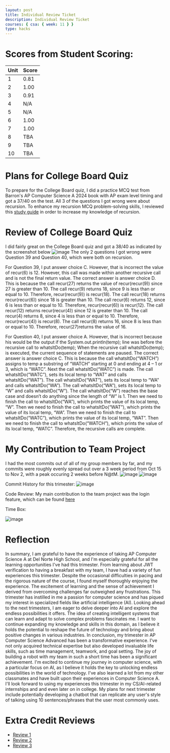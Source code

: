 ```yaml
---
layout: post
title: Individual Review Ticket
description: Individual Review Ticket
courses: { csa: { week: 11 } }
type: hacks
---
```

# Scores from Student Scoring:

|Unit|Score|
|--|--|
|1|0.81|
|2|1.00|
|3|0.91|
|4|N/A|
|5|N/A|
|6|1.00|
|7|1.00|
|8|TBA|
|9|TBA|
|10|TBA|

# Plans for College Board Quiz

To prepare for the College Board quiz, I did a practice MCQ test from Barron's AP Computer Science A 2024 book with AP exam level timing and got a 37/40 on the test. All 3 of the questions I got wrong were about recursion. To enhance my recursion MCQ problem-solving skills, I reviewed this [study guide](https://uploads-ssl.webflow.com/605fe570e5454a357d1e1811/60a17ad2619ac7840407ac56_AP-CS-A-Study-Guide-Unit-10.pdf) in order to increase my knowledge of recursion. 

# Review of College Board Quiz

I did fairly great on the College Board quiz and got a 38/40 as indicated by the screenshot below
![image](https://github.com/raunak2007/csa-pages/assets/41299387/422a89bc-805b-4496-89f9-40da06439842)
The only 2 questions I got wrong were Question 39 and Question 40, which were both on recursion. 

For Question 39, I put answer choice C. However, that is incorrect the value of recur(6) is 12. However, this call was made within another recursive call and is not the final return value. The correct answer is answer choice D. This is because the call recur(27) returns the value of recur(recur(9)) since 27 is greater than 10. The call recur(9) returns 18, since 9 is less than or equal to 10. Therefore, recur(recur(9)) is recur(18). The call recur(18) returns recur(recur(6)) since 18 is greater than 10. The call recur(6) returns 12, since 6 is less than or equal to 10. Therefore, recur(recur(6)) is recur(12). The call recur(12) returns recur(recur(4)) since 12 is greater than 10. The call recur(4) returns 8, since 4 is less than or equal to 10. Therefore, recur(recur(4)) is recur(8). The call recur(8) returns 16, since 8 is less than or equal to 10.  Therefore, recur(27)returns the value of 16. 

For Question 40, I put answer choice A. However, that is incorrect because his would be the output if the System.out.println(temp); line was before the recursive call to whatsItDo(temp); When the recursive call whatsItDo(temp); is executed, the current sequence of statements are paused. The correct answer is answer choice C. This is because the call whatsItDo(“WATCH”) assigns to temp a substring of “WATCH” starting at 0 and ending at 4 – 1 or 3, which is “WATC”. Next the call whatsItDo(“WATC”) is made. The call whatsItDo(“WATC”), sets its local temp to “WAT” and calls whatsItDo(“WAT”). The call whatsItDo(“WAT”), sets its local temp to “WA” and calls whatsItDo(“WA”). The call whatsItDo(“WA”), sets its local temp to “W” and calls whatsItDo(“W”). The call whatsItDo(“W”) reaches the base case and doesn’t do anything since the length of “W” is 1. Then we need to finish the call to whatsItDo(“WA”), which prints the value of its local temp, “W”.  Then we need to finish the call to whatsItDo(“WAT”), which prints the value of its local temp, “WA”. Then we need to finish the call to whatsItDo(“WATC”), which prints the value of its local temp, “WAT”. Then we need to finish the call to whatsItDo(“WATCH”), which prints the value of its local temp, “WATC”. Therefore, the recursive calls are complete.

# My Contribution to Team Project
I had the most commits out of all of my group members by far, and my commits were roughly evenly spread out over a 3 week period from Oct 15 to Nov 2, with a peak occuring 2 weeks before N@tM.
![image](https://github.com/raunak2007/csa-pages/assets/41299387/aed0f61d-4e7a-4d58-90b0-e52d36bb477f)
![image](https://github.com/raunak2007/csa-pages/assets/41299387/79f68b1a-d812-4410-bbcf-c87b66fe19cb)

Commit History for this trimester:
![image](https://github.com/raunak2007/csa-pages/assets/41299387/6fe0b7d5-0d1c-427b-8903-193fbb65996b)

Code Review:
My main contribution to the team project was the login feature, which can be found [here](https://github.com/A-REEL/a-reelB/blob/gh-pages/login.js)

Time Box:

![image](https://github.com/raunak2007/csa-pages/assets/41299387/ec4eda11-63a3-4282-9702-91cd2d065ee9)
# Reflection

In summary, I am grateful to have the experience of taking AP Computer Science A at Del Norte High School, and I'm especially grateful for all the learning opportunities I've had this trimester. From learning about JWT verification to having a breakfast with my team, I have had a variety of fun experiences this trimester. Despite the occasional difficulties in pacing and the rigorous nature of the course, I found myself thoroughly enjoying the experience. The excitement of learning and the sense of achievement I derived from overcoming challenges far outweighed any frustrations. This trimester has instilled in me a passion for computer science and has piqued my interest in specialized fields like artificial intelligence (AI). Looking ahead to the next trimesters, I am eager to delve deeper into AI and explore the endless possibilities it offers. The idea of creating intelligent systems that can learn and adapt to solve complex problems fascinates me. I want to continue expanding my knowledge and skills in this domain, as I believe it holds the potential to reshape the future of technology and bring about positive changes in various industries. In conclusion, my trimester in AP Computer Science Advanced has been a transformative experience. I've not only acquired technical expertise but also developed invaluable life skills, such as time management, teamwork, and goal setting. The joy of building a robot with my team in such a short time has been a significant achievement. I'm excited to continue my journey in computer science, with a particular focus on AI, as I believe it holds the key to unlocking endless possibilities in the world of technology. I've also learned a lot from my other classmates and have built upon their experiences in Computer Science A. I'll look forward to using my experiences this trimester in my CS/AI-related internships and and even later on in college. My plans for next trimester include potentially developing a chatbot that can replicate any user's style of talking using 10 sentences/phrases that the user most commonly uses.



# Extra Credit Reviews

- [Review 1](https://github.com/vardaansinha/cscanvasfrontend/issues/5#issuecomment-1795529363)
- [Review 2](https://github.com/PaarasPurohit/team-premium-frontend/issues/2#issuecomment-1792692070)
- [Review 3](https://github.com/vardaansinha/cscanvasfrontend/issues/5#issuecomment-1795529363)



